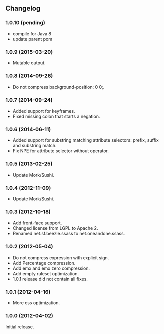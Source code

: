 ## Changelog

### 1.0.10 (pending)

* compile for Java 8
* update parent pom


### 1.0.9 (2015-03-20)

* Mutable output.


### 1.0.8 (2014-09-26)

* Do not compress background-position: 0 0;.


### 1.0.7 (2014-09-24)

* Added support for keyframes.
* Fixed missing colon that starts a negation.


### 1.0.6 (2014-06-11)

* Added support for substring matching attribute selectors: prefix, suffix and substring match.
* Fix NPE for attribute selector without operator.


### 1.0.5 (2013-02-25)

* Update Mork/Sushi.


### 1.0.4 (2012-11-09)

* Update Mork/Sushi.


### 1.0.3 (2012-10-18)

* Add front-face support.
* Changed license from LGPL to Apache 2.
* Renamed net.sf.beezle.ssass to net.oneandone.ssass.


### 1.0.2 (2012-05-04)

* Do not compress expression with explicit sign.
* Add Percentage compression.
* Add emx and emx zero compression.
* Add empty ruleset optimization.
* 1.0.1 release did not contain all fixes.


### 1.0.1 (2012-04-16)

* More css optimization.


### 1.0.0 (2012-04-02)

Initial release.
